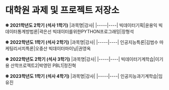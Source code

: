 # 대학원 과제 및 프로젝트 저장소

**❄ 2021학년도 2학기 (석사 1학기)**
|과목명|강사|
|-----|----|
빅데이터기획|윤용익
빅데이터통계방법론|곽은선
빅데이터를위한PYTHON프로그래밍|장형석

**❄ 2022학년도 1학기 (석사 2학기)**
|과목명|강사|
|-----|----|
인공지능특론|김범수
마케팅리서치특론|오중산
빅데이터마이닝|권영옥

**❄ 2022학년도 2학기 (석사 3학기)**
|과목명|강사|
|-----|----|
빅데이터기계학습|이기용
산학프로젝트2|박영민
PBL1|정진혁

**❄ 2023학년도 1학기 (석사 4학기)**
|과목명|강사|
|-----|----|
인공지능과기계학습|임유진
